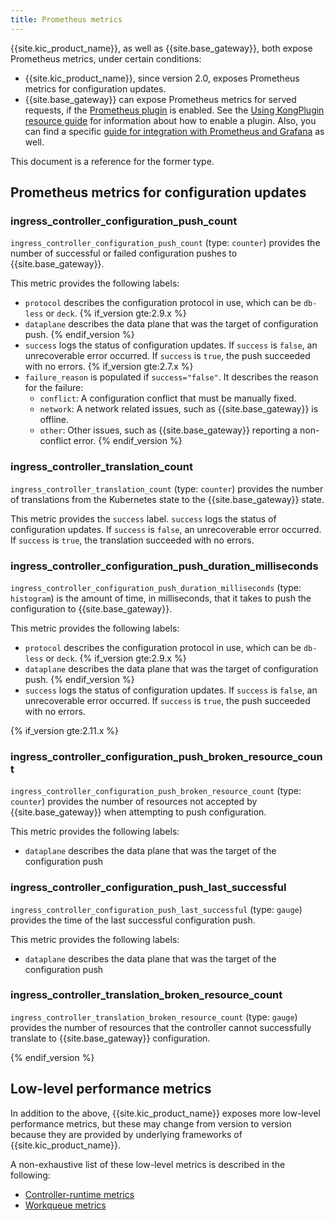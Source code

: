 ```yaml
---
title: Prometheus metrics
---
```


{{site.kic_product_name}}, as well as {{site.base_gateway}}, both expose Prometheus metrics, under certain conditions:

* {{site.kic_product_name}}, since version 2.0, exposes Prometheus metrics for configuration updates.
* {{site.base_gateway}} can expose Prometheus metrics for served requests, if the [Prometheus plugin][prom-plugin] is enabled. See the [Using KongPlugin resource guide][kongplugin-guide] for information about how to enable a plugin. Also, you can find a specific [guide for integration with Prometheus and Grafana][grafana-guide] as well.

This document is a reference for the former type.

## Prometheus metrics for configuration updates

### ingress_controller_configuration_push_count

`ingress_controller_configuration_push_count` (type: `counter`) provides the number of successful or failed configuration pushes to {{site.base_gateway}}.

This metric provides the following labels:

* `protocol` describes the configuration protocol in use, which can be `db-less` or `deck`.
{% if_version gte:2.9.x %}
* `dataplane` describes the data plane that was the target of configuration push.
{% endif_version %}
* `success` logs the status of configuration updates. If `success` is `false`, an unrecoverable error occurred.  If `success` is `true`, the push succeeded with no errors.
{% if_version gte:2.7.x %}
* `failure_reason` is populated if `success="false"`. It describes the reason for the failure:
    * `conflict`: A configuration conflict that must be manually fixed.
    * `network`: A network related issues, such as {{site.base_gateway}} is offline.
    * `other`: Other issues, such as {{site.base_gateway}} reporting a non-conflict error.
{% endif_version %}

### ingress_controller_translation_count

`ingress_controller_translation_count` (type: `counter`) provides the number of translations from the Kubernetes state to the {{site.base_gateway}} state.

This metric provides the `success` label. `success` logs the status of configuration updates. If `success` is `false`, an unrecoverable error occurred.
If `success` is `true`, the translation succeeded with no errors.

### ingress_controller_configuration_push_duration_milliseconds

`ingress_controller_configuration_push_duration_milliseconds` (type: `histogram`) is the amount of time, in milliseconds, that it takes to push the configuration to {{site.base_gateway}}.

This metric provides the following labels:

* `protocol` describes the configuration protocol in use, which can be `db-less` or `deck`.
{% if_version gte:2.9.x %}
* `dataplane` describes the data plane that was the target of configuration push.
{% endif_version %}
* `success` logs the status of configuration updates. If `success` is `false`, an unrecoverable error occurred.  If `success` is `true`, the push succeeded with no errors.

{% if_version gte:2.11.x %}
### ingress_controller_configuration_push_broken_resource_count

`ingress_controller_configuration_push_broken_resource_count` (type: `counter`) provides the number of resources not accepted by {{site.base_gateway}} when attempting to push configuration.

This metric provides the following labels:

* `dataplane` describes the data plane that was the target of the configuration push

### ingress_controller_configuration_push_last_successful

`ingress_controller_configuration_push_last_successful` (type: `gauge`) provides the time of the last successful configuration push.

This metric provides the following labels:

* `dataplane` describes the data plane that was the target of the configuration push

### ingress_controller_translation_broken_resource_count

`ingress_controller_translation_broken_resource_count` (type: `gauge`) provides the number of resources that the controller cannot successfully translate to {{site.base_gateway}} configuration.

{% endif_version %}

## Low-level performance metrics

In addition to the above, {{site.kic_product_name}} exposes more low-level performance metrics, but these may change from version to version because they are provided by underlying frameworks of {{site.kic_product_name}}.

A non-exhaustive list of these low-level metrics is described in the following:
* [Controller-runtime metrics](https://github.com/kubernetes-sigs/controller-runtime/blob/master/pkg/internal/controller/metrics/metrics.go)
* [Workqueue metrics](https://github.com/kubernetes/component-base/blob/release-1.20/metrics/prometheus/workqueue/metrics.go#L29)

[kongplugin-guide]: /kubernetes-ingress-controller/{{page.kong_version}}/guides/using-kongplugin-resource/
[grafana-guide]: /kubernetes-ingress-controller/{{page.kong_version}}/guides/prometheus-grafana/
[prom-plugin]: /hub/kong-inc/prometheus/
